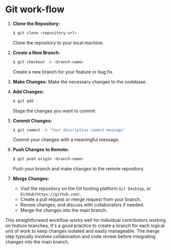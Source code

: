 # Git work-flow
1. **Clone the Repository:**
   ```bash
   $ git clone <repository-url>
   ```
   Clone the repository to your local machine.

2. **Create a New Branch:**
   ```bash
   $ git checkout -b <branch-name>
   ```
   Create a new branch for your feature or bug fix.

3. **Make Changes:**
   Make the necessary changes to the codebase.

4. **Add Changes:**
   ```bash
   $ git add .
   ```
   Stage the changes you want to commit.

5. **Commit Changes:**
   ```bash
   $ git commit -m "Your descriptive commit message"
   ```
   Commit your changes with a meaningful message.

6. **Push Changes to Remote:**
   ```bash
   $ git push origin <branch-name>
   ```
   Push your branch and make changes to the remote repository.

7. **Merge Changes:**
   - Visit the repository on the Git hosting platform `Git Desktop`, or `GitHub(https://github.com)`.
   - Create a pull request or merge request from your branch.
   - Review changes, and discuss with collaborators if needed.
   - Merge the changes into the main branch.

This straightforward workflow works well for individual contributors working on feature branches. It's a good practice to create a branch for each logical unit of work to keep changes isolated and easily manageable. The merge step typically involves collaboration and code review before integrating changes into the main branch.

